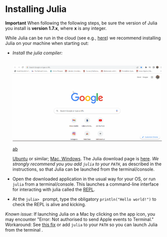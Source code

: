 # Installing Julia

**Important** When following the following steps, be sure the version
of Julia you install is **version 1.7.x**, where **x** is any integer.

While Julia can be run in the cloud (see e.g.,
[here](https://juliahub.com/ui/Home)) we recommend installing Julia on
your machine when starting out:

- *Install the julia compiler:*
  
  <br style="width:600px; height:480px">
    <img src="./Julia_Installation.gif" />
  </br>
  
  [ab](open?path=Julia_Installation.gif)

  [Ubuntu](https://ferrolho.github.io/blog/2019-01-26/how-to-install-julia-on-ubuntu) or
  similar; [Mac,
  Windows](https://www.juliafordatascience.com/first-steps-1-installing-julia/). The Julia
  download page is [here](https://julialang.org/downloads/). *We strongly recommend you you
  add `julia` to your `PATH`*, as described in the instructions, so that Julia can be
  launched from the terminal/console.

- Open the downloaded application in the usual way for your OS, or run
  `julia` from a terminal/console. This launches a command-line
  interface for interacting with julia called the
  [REPL](https://en.wikipedia.org/wiki/Read–eval–print_loop).

- At the `julia> ` prompt, type the obligatory `println("Hello
  world!")` to check the REPL is alive and kicking.

*Known issue*: If launching Julia on a Mac by clicking on the app icon, you may encounter
"Error: Not authorised to send Apple events to Terminal." Workaround: See [this
fix](https://apple.stackexchange.com/questions/393096/error-not-authorised-to-send-apple-events-to-terminal-when-starting-maxima)
or add `julia` to your `PATH` so you can launch Julia from the terminal .
